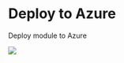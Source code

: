 # Deploy to Azure
Deploy module to Azure

<a href="https://azuredeploy.net/?repository=https:%2F%2Fgithub.com%2Fmpregl%2FAZ-301-MicrosoftAzureArchitectDesign-WithAZDeploy%2Fraw%2Fmaster%2Fallfiles%2FAZ-301T01%2FModule_01%2FLabFiles%2FStarter%2Fazuredeploy.json" target="_blank">
    <img src="http://azuredeploy.net/deploybutton.png"/>
</a>